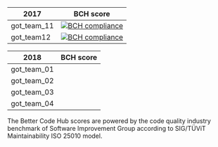 | 2017        | BCH score |          
| ------------- |:-------------:| 
| got_team_11      | [![BCH compliance](https://bettercodehub.com/edge/badge/gameoftrades/got-team11?branch=master&token=798bcb5a5479f2e3116c789552ba828824b56e91)](https://bettercodehub.com/)| 
| got_team12     | [![BCH compliance](https://bettercodehub.com/edge/badge/gameoftrades/got-team12?branch=master&token=9db42619c4b54b71bc482cb4ab2fc7f0af4133ab)](https://bettercodehub.com/)|  


| 2018        | BCH score |          
| ------------- |:-------------:| 
| got_team_01   | | 
| got_team_02   | |  
| got_team_03   | | 
| got_team_04   | |






The Better Code Hub scores are powered by the code quality industry benchmark of Software Improvement Group according to SIG/TÜViT Maintainability ISO 25010 model.

